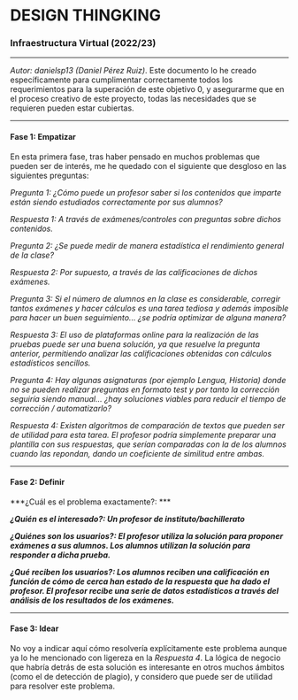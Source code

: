 # DESIGN THINGKING



### Infraestructura Virtual (2022/23)

****

*Autor: danielsp13 (Daniel Pérez Ruiz)*. Este documento lo he creado específicamente para cumplimentar correctamente todos los requerimientos para la superación de este objetivo 0, y asegurarme que en el proceso creativo de este proyecto, todas las necesidades que se requieren pueden estar cubiertas.

****

#### Fase 1: Empatizar

En esta primera fase, tras haber pensado en muchos problemas que pueden ser de interés, me he quedado con el siguiente que desgloso en las siguientes preguntas:

*Pregunta 1: ¿Cómo puede un profesor saber si los contenidos que imparte están siendo estudiados correctamente por sus alumnos?*

*Respuesta 1: A través de exámenes/controles con preguntas sobre dichos contenidos.*



*Pregunta 2: ¿Se puede medir de manera estadística el rendimiento general de la clase?*

*Respuesta 2: Por supuesto, a través de las calificaciones de dichos exámenes.*



*Pregunta 3: Si el número de alumnos en la clase es considerable, corregir tantos exámenes y hacer cálculos es una tarea tediosa y además imposible para hacer un buen seguimiento... ¿se podría optimizar de alguna manera?*

*Respuesta 3: El uso de plataformas online para la realización de las pruebas puede ser una buena solución, ya que resuelve la pregunta anterior, permitiendo analizar las calificaciones obtenidas con cálculos estadísticos sencillos.*



*Pregunta 4: Hay algunas asignaturas (por ejemplo Lengua, Historia) donde no se pueden realizar preguntas en formato test y por tanto la corrección seguiría siendo manual... ¿hay soluciones viables para reducir el tiempo de corrección / automatizarlo?*

*Respuesta 4: Existen algoritmos de comparación de textos que pueden ser de utilidad para esta tarea. El profesor podría simplemente preparar una plantilla con sus respuestas, que serían comparadas con la de los alumnos cuando las repondan, dando un coeficiente de similitud entre ambas.*

****

#### Fase 2: Definir

***¿Cuál es el problema exactamente?: ***

***¿Quién es el interesado?: Un profesor de instituto/bachillerato***

***¿Quiénes son los usuarios?: El profesor utiliza la solución para proponer exámenes a sus alumnos. Los alumnos utilizan la solución para responder a  dicha prueba.***

***¿Qué reciben los usuarios?: Los alumnos reciben una calificación en función de cómo de cerca han estado de la respuesta que ha dado el profesor. El profesor recibe una serie de datos estadísticos a través del análisis de los resultados de los exámenes.***

****

#### Fase 3: Idear

No voy a indicar aquí cómo resolvería explícitamente este problema aunque ya lo he mencionado con ligereza en la *Respuesta 4*. La lógica de negocio que habría detrás de esta solución es interesante en otros muchos ámbitos (como el de detección de plagio), y considero que puede ser de utilidad para resolver este problema.

